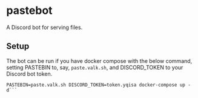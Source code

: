# pastebot

A Discord bot for serving files.

## Setup

The bot can be run if you have docker compose with the below command, setting PASTEBIN to, say, `paste.valk.sh`, and DISCORD_TOKEN to your Discord bot token.

```wget https://raw.githubusercontent.com/randomairborne/pastebot/main/compose.yml
PASTEBIN=paste.valk.sh DISCORD_TOKEN=token.yqisa docker-compose up -d```